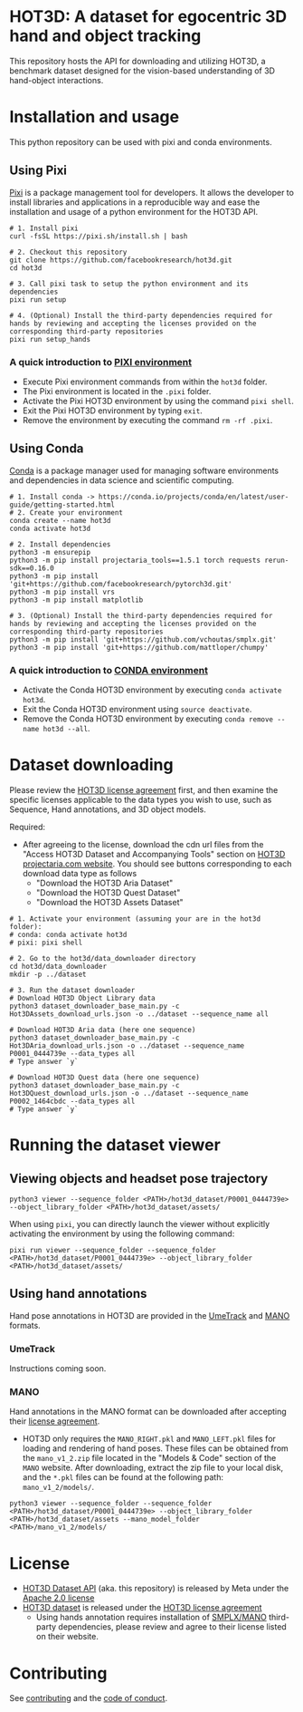 # HOT3D: A dataset for egocentric 3D hand and object tracking

This repository hosts the API for downloading and utilizing HOT3D, a benchmark dataset designed for the vision-based understanding of 3D hand-object interactions.

# Installation and usage

This python repository can be used with pixi and conda environments.

## Using Pixi

[Pixi](https://prefix.dev/) is a package management tool for developers. It allows the developer to install libraries and applications in a reproducible way and ease the installation and usage of a python environment for the HOT3D API.

```
# 1. Install pixi
curl -fsSL https://pixi.sh/install.sh | bash

# 2. Checkout this repository
git clone https://github.com/facebookresearch/hot3d.git
cd hot3d

# 3. Call pixi task to setup the python environment and its dependencies
pixi run setup

# 4. (Optional) Install the third-party dependencies required for hands by reviewing and accepting the licenses provided on the corresponding third-party repositories
pixi run setup_hands

```

### A quick introduction to [PIXI environment](https://prefix.dev/)
- Execute Pixi environment commands from within the `hot3d` folder.
- The Pixi environment is located in the `.pixi` folder.
- Activate the Pixi HOT3D environment by using the command `pixi shell`.
- Exit the Pixi HOT3D environment by typing `exit`.
- Remove the environment by executing the command `rm -rf .pixi`.

## Using Conda

[Conda](https://conda.io/projects/conda/en/latest/index.html) is a package manager used for managing software environments and dependencies in data science and scientific computing.

```
# 1. Install conda -> https://conda.io/projects/conda/en/latest/user-guide/getting-started.html
# 2. Create your environment
conda create --name hot3d
conda activate hot3d

# 2. Install dependencies
python3 -m ensurepip
python3 -m pip install projectaria_tools==1.5.1 torch requests rerun-sdk==0.16.0
python3 -m pip install 'git+https://github.com/facebookresearch/pytorch3d.git'
python3 -m pip install vrs
python3 -m pip install matplotlib

# 3. (Optional) Install the third-party dependencies required for hands by reviewing and accepting the licenses provided on the corresponding third-party repositories
python3 -m pip install 'git+https://github.com/vchoutas/smplx.git'
python3 -m pip install 'git+https://github.com/mattloper/chumpy'
```

### A quick introduction to [CONDA environment](https://docs.conda.io/projects/conda/en/4.6.1/user-guide/tasks/manage-environments.html#managing-environments)

- Activate the Conda HOT3D environment by executing `conda activate hot3d`.
- Exit the Conda HOT3D environment using `source deactivate`.
- Remove the Conda HOT3D environment by executing `conda remove --name hot3d --all`.

# Dataset downloading

Please review the [HOT3D license agreement](https://www.projectaria.com/datasets/hot3d/license/) first, and then examine the specific licenses applicable to the data types you wish to use, such as Sequence, Hand annotations, and 3D object models.

Required:
- After agreeing to the license, download the cdn url files from the "Access HOT3D Dataset and Accompanying Tools" section on [HOT3D projectaria.com website](https://www.projectaria.com/datasets/hot3d). You should see buttons corresponding to each download data type as follows
  - "Download the HOT3D Aria Dataset"
  - "Download the HOT3D Quest Dataset"
  - "Download the HOT3D Assets Dataset"

```
# 1. Activate your environment (assuming your are in the hot3d folder):
# conda: conda activate hot3d
# pixi: pixi shell

# 2. Go to the hot3d/data_downloader directory
cd hot3d/data_downloader
mkdir -p ../dataset

# 3. Run the dataset downloader
# Download HOT3D Object Library data
python3 dataset_downloader_base_main.py -c Hot3DAssets_download_urls.json -o ../dataset --sequence_name all

# Download HOT3D Aria data (here one sequence)
python3 dataset_downloader_base_main.py -c Hot3DAria_download_urls.json -o ../dataset --sequence_name P0001_0444739e --data_types all
# Type answer `y`

# Download HOT3D Quest data (here one sequence)
python3 dataset_downloader_base_main.py -c Hot3DQuest_download_urls.json -o ../dataset --sequence_name P0002_1464cbdc --data_types all
# Type answer `y`
```


# Running the dataset viewer

## Viewing objects and headset pose trajectory
```
python3 viewer --sequence_folder <PATH>/hot3d_dataset/P0001_0444739e> --object_library_folder <PATH>/hot3d_dataset/assets/
```

When using `pixi`, you can directly launch the viewer without explicitly activating the environment by using the following command:
```
pixi run viewer --sequence_folder --sequence_folder <PATH>/hot3d_dataset/P0001_0444739e> --object_library_folder <PATH>/hot3d_dataset/assets/
```


## Using hand annotations

Hand pose annotations in HOT3D are provided in the [UmeTrack](https://github.com/facebookresearch/UmeTrack) and [MANO](https://mano.is.tue.mpg.de/) formats.

### UmeTrack

Instructions coming soon.

### MANO

Hand annotations in the MANO format can be downloaded after accepting their [license agreement](https://mano.is.tue.mpg.de/).
- HOT3D only requires the `MANO_RIGHT.pkl` and `MANO_LEFT.pkl` files for loading and rendering of hand poses. These files can be obtained from the `mano_v1_2.zip` file located in the "Models & Code" section of the `MANO` website. After downloading, extract the zip file to your local disk, and the `*.pkl` files can be found at the following path: `mano_v1_2/models/`.

```
python3 viewer --sequence_folder --sequence_folder <PATH>/hot3d_dataset/P0001_0444739e> --object_library_folder <PATH>/hot3d_dataset/assets --mano_model_folder <PATH>/mano_v1_2/models/
```


# License

- [HOT3D Dataset API](https://github.com/facebookresearch/hot3d) (aka. this repository) is released by Meta under the [Apache 2.0 license](LICENSE)
- [HOT3D dataset](https://www.projectaria.com/datasets/hot3d/) is released under the [HOT3D license agreement](https://www.projectaria.com/datasets/hot3d/license/)
  - Using hands annotation requires installation of  [SMPLX/MANO](https://github.com/vchoutas/smplx) third-party dependencies, please review and agree to their license listed on their website.


# Contributing

See [contributing](CONTRIBUTING.md) and the [code of conduct](CODE_OF_CONDUCT.md).
